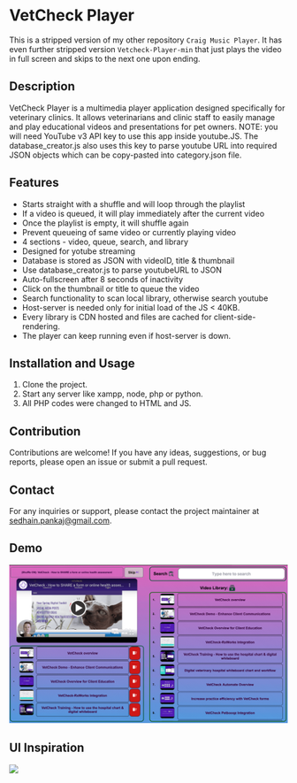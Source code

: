 # VetCheck Player
This is a stripped version of my other repository `Craig Music Player`. It has even further stripped version `Vetcheck-Player-min` that just plays the video in full screen and skips to the next one upon ending.

## Description
VetCheck Player is a multimedia player application designed specifically for veterinary clinics. It allows veterinarians and clinic staff to easily manage and play educational videos and presentations for pet owners. NOTE: you will need YouTube v3 API key to use this app inside youtube.JS. The database_creator.js also uses this key to parse youtube URL into required JSON objects which can be copy-pasted into category.json file.

## Features
- Starts straight with a shuffle and will loop through the playlist
- If a video is queued, it will play immediately after the current video
- Once the playlist is empty, it will shuffle again
- Prevent queueing of same video or currently playing video
- 4 sections - video, queue, search, and library
- Designed for yotube streaming
- Database is stored as JSON with videoID, title & thumbnail
- Use database_creator.js to parse youtubeURL to JSON
- Auto-fullscreen after 8 seconds of inactivity
- Click on the thumbnail or title to queue the video
- Search functionality to scan local library, otherwise search youtube
- Host-server is needed only for initial load of the JS < 40KB.
- Every library is CDN hosted and files are cached for client-side-rendering.
- The player can keep running even if host-server is down.

## Installation and Usage
1. Clone the project.
2. Start any server like xampp, node, php or python.
3. All PHP codes were changed to HTML and JS.

## Contribution
Contributions are welcome! If you have any ideas, suggestions, or bug reports, please open an issue or submit a pull request.

## Contact
For any inquiries or support, please contact the project maintainer at [sedhain.pankaj@gmail.com](mailto:sedhain.pankaj@gmail.com).

## Demo
![Demo](demo.png)

## UI Inspiration
<img src="https://camo.githubusercontent.com/264e76271b2af92ba14f36421c7450d1f061f301e95867509931ff37f8a1ae72/68747470733a2f2f7261772e6769746875622e636f6d2f6a6774686d732f6a756b65747562652f6d61737465722f6a756b65747562652e706e67">
